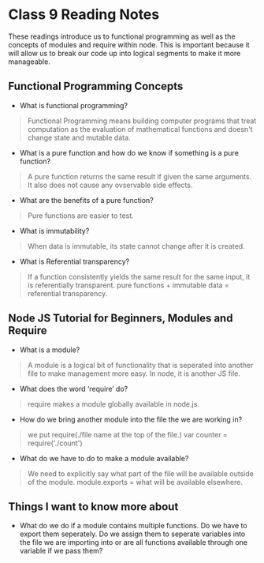 # Class 9 Reading Notes

These readings introduce us to functional programming as well as the concepts of modules and require within node.  This is important because it will allow us to break our code up into logical segments to make it more manageable.

## Functional Programming Concepts

- What is functional programming?

> Functional Programming means building computer programs that treat computation as the evaluation of mathematical functions and doesn't change state and mutable data.

- What is a pure function and how do we know if something is a pure function?

> A pure function returns the same result if given the same arguments.  It also does not cause any ovservable side effects.

- What are the benefits of a pure function?

> Pure functions are easier to test.

- What is immutability?

> When data is immutable, its state cannot change after it is created.

- What is Referential transparency?

> If a function consistently yields the same result for the same input, it is referentially transparent.  pure functions + immutable data = referential transparency.


## Node JS Tutorial for Beginners, Modules and Require

- What is a module?

> A module is a logical bit of functionality that is seperated into another file to make management more easy.  In node, it is another JS file.

- What does the word ‘require’ do?

> require makes a module globally available in node.js.  

- How do we bring another module into the file the we are working in?

> we put require(./file name at the top of the file.)
> var counter = require('./count')

- What do we have to do to make a module available?

> We need to explicitly say what part of the file will be available outside of the module.
> module.exports = what will be available elsewhere.

## Things I want to know more about

- What do we do if a module contains multiple functions.  Do we have to export them seperately.  Do we assign them to seperate variables into the file we are importing into or are all functions available through one variable if we pass them?
